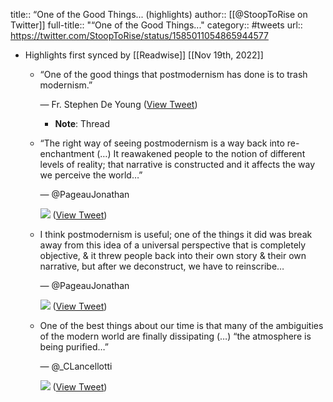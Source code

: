 title:: “One of the Good Things... (highlights)
author:: [[@StoopToRise on Twitter]]
full-title:: "“One of the Good Things..."
category:: #tweets
url:: https://twitter.com/StoopToRise/status/1585011054865944577

- Highlights first synced by [[Readwise]] [[Nov 19th, 2022]]
	- “One of the good things that postmodernism has done is to trash modernism.”
	  
	  — Fr. Stephen De Young ([View Tweet](https://twitter.com/StoopToRise/status/1585011054865944577))
		- **Note**: Thread
	- “The right way of seeing postmodernism is a way back into re-enchantment (…) It reawakened people to the notion of different levels of reality; that narrative is constructed and it affects the way we perceive the world…”
	  
	  — @PageauJonathan 
	  
	  ![](https://pbs.twimg.com/media/Ff8XKPIWIBswJVN.jpg) ([View Tweet](https://twitter.com/StoopToRise/status/1585011061140619265))
	- I think postmodernism is useful; one of the things it did was break away from this idea of a universal perspective that is completely objective, & it threw people back into their own story & their own narrative, but after we deconstruct, we have to reinscribe…
	  
	  — @PageauJonathan 
	  
	  ![](https://pbs.twimg.com/media/Ff8XKq9XoAAeiEO.jpg) ([View Tweet](https://twitter.com/StoopToRise/status/1585011067964764161))
	- One of the best things about our time is that many of the ambiguities of the modern world are finally dissipating (…) “the atmosphere is being purified…”
	  
	  — @_CLancellotti 
	  
	  ![](https://pbs.twimg.com/media/Ff8XhgCWIAkBcqG.jpg) ([View Tweet](https://twitter.com/StoopToRise/status/1585011461385949184))